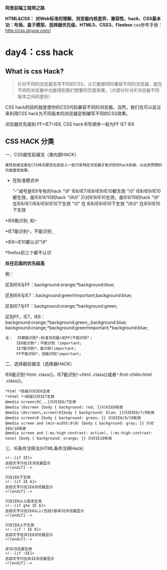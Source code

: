 
**阿里前端工程师之路**

**HTML&CSS：**
	**对Web标准的理解、浏览器内核差异、兼容性、hack、CSS基本功：布局、盒子模型、选择器优先级、HTML5、CSS3、Flexbox**
css参考手册：http://css.doyoe.com/

# day4：css hack #

## What is css Hack? ##
 

> 针对不同的浏览器去写不同的CSS，让它能够同时兼容不同的浏览器，能在不同的浏览器中也能得到我们想要的页面效果。（大部分针对IE浏览器不同版本之间的差别）

CSS hack的目的就是使你的CSS代码兼容不同的浏览器。当然，我们也可以反过来利用CSS hack为不同版本的浏览器定制编写不同的CSS效果。

浏览器优先级别:FF<IE7<IE6, CSS hack书写顺序一般为FF IE7 IE6

## CSS HACK 分类 ##

一、CSS属性前缀法（类内部HACK）

	属性前缀法是在CSS样式属性名前加上一些只有特定浏览器才能识别的hack前缀，以达到预期的页面展现效果。

- 在标准模式中

    “-″减号是IE6专有的hack
    “\9″ IE6/IE7/IE8/IE9/IE10都生效
    “\0″ IE8/IE9/IE10都生效，是IE8/9/10的hack
    “\9\0″ 只对IE9/IE10生效，是IE9/10的hack
	“\9″    在IE6/IE7/IE8/IE9/IE10下生效
	“\0”    在 IE8/IE9/IE10下生效
	“\9\0” 在IE9/IE10下生效

*IE6能识别`_`和`*`

*IE7能识别`*`，不能识别`_`

*IE6~IE10都认识“\9"

*firefox前三个都不认识

**处在后面的优先级高**

例：

区别IE6与FF：background:orange;*background:blue;

区别IE6与IE7：background:green!important;background:blue;

区别IE7与FF：background:orange;*background:green;

区别FF，IE7，IE6：background:orange;*background:green;_background:blue;
				 background:orange;*background:green!important;*background:blue;

	注：  IE都能识别*;标准浏览器(如FF)不能识别*；
	     IE6能识别*；不能识别 !important;
	     IE7能识别*，能识别!important;
	     FF不能识别*，但能识别!important;

二、选择器前缀法（选择器HACK）

 IE6能识别`*`html .class{}，IE7能识别`*`+html .class{}或者`*`:first-child+html .class{}。

	*html *前缀只对IE6生效
	*+html *+前缀只对IE7生效
	@media screen\9{...}只对IE6/7生效
	@media \0screen {body { background: red; }}只对IE8有效
	@media \0screen\,screen\9{body { background: blue; }}只对IE6/7/8有效
	@media screen\0 {body { background: green; }} 只对IE8/9/10有效
	@media screen and (min-width:0\0) {body { background: gray; }} 只对IE9/10有效
	@media screen and (-ms-high-contrast: active), (-ms-high-contrast: none) {body { background: orange; }} 只对IE10有效

三、IE条件注释法(HTML条件注释Hack)

	<!--[if IE]>
	这段文字只在IE浏览器显示
	<![endif]-->
	
	只在IE6下生效
	<!--[if IE 6]>
	这段文字只在IE6浏览器显示
	<![endif]-->
	
	只在IE6以上版本生效
	<!--[if gte IE 6]>
	这段文字只在IE6以上(包括)版本IE浏览器显示
	<![endif]-->
	
	只在IE8上不生效
	<!--[if ! IE 8]>
	这段文字在非IE8浏览器显示
	<![endif]-->
	
	非IE浏览器生效
	<!--[if !IE]>
	这段文字只在非IE浏览器显示
	<![endif]-->